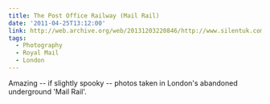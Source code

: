 ```yaml
---
title: The Post Office Railway (Mail Rail)
date: '2011-04-25T13:12:00'
link: http://web.archive.org/web/20131203220846/http://www.silentuk.com/?p=2792
tags:
  - Photography
  - Royal Mail
  - London
---
```

Amazing -- if slightly spooky -- photos taken in London's abandoned underground 'Mail Rail'.
